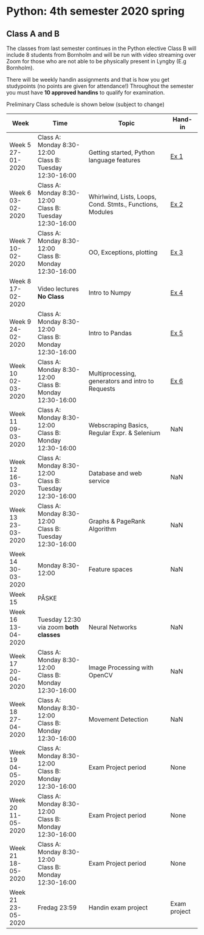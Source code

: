 # Python: 4th semester 2020 spring
## Class A and B
The classes from last semester continues in the Python elective
Class B will include 8 students from Bornholm and will be run with video streaming over Zoom for those who are not able to be physically present in Lyngby (E.g Bornholm).

There will be weekly handin assignments and that is how you get studypoints (no points are given for attendance!)
Throughout the semester you must have **10 approved handins** to qualify for examination.

Preliminary Class schedule is shown below (subject to change)

|Week|Time|Topic|Hand-in|
|--|--|--|--|
|Week 5<br/>27-01-2020|Class A: Monday 8:30-12:00<br/>Class B: Tuesday 12:30-16:00|Getting started, Python language features|[Ex 1](https://github.com/datsoftlyngby/dat4sem2020spring-python/blob/master/01-Exercise.ipynb)|
|Week 6<br/>03-02-2020|Class A: Monday 8:30-12:00<br/>Class B: Tuesday 12:30-16:00|Whirlwind, Lists, Loops, Cond. Stmts., Functions, Modules|[Ex 2](https://github.com/datsoftlyngby/dat4sem2020spring-python/blob/master/02-Exercise.ipynb)|
|Week 7<br/>10-02-2020|Class A: Monday 8:30-12:00<br/>Class B: Monday 12:30-16:00|OO, Exceptions, plotting|[Ex 3](https://github.com/datsoftlyngby/dat4sem2020spring-python/blob/master/03-Exercise.ipynb)|
|Week 8<br/>17-02-2020|Video lectures **No Class**|Intro to Numpy|[Ex 4](https://github.com/datsoftlyngby/dat4sem2020spring-python/blob/master/04-Exercise.ipynb)|
|Week 9<br/>24-02-2020|Class A: Monday 8:30-12:00<br/>Class B: Monday 12:30-16:00|Intro to Pandas|[Ex 5](https://github.com/datsoftlyngby/dat4sem2020spring-python/blob/master/05-Exercise.ipynb)|
|Week 10<br/>02-03-2020|Class A: Monday 8:30-12:00<br/>Class B: Monday 12:30-16:00|Multiprocessing, generators and intro to Requests|[Ex 6](https://github.com/datsoftlyngby/dat4sem2020spring-python/blob/master/06%20Exercise.ipynb)|
|Week 11<br/>09-03-2020|Class A: Monday 8:30-12:00<br/>Class B: Monday 12:30-16:00|Webscraping Basics, Regular Expr. & Selenium|NaN|
|Week 12<br/>16-03-2020|Class A: Monday 8:30-12:00<br/>Class B: Tuesday 12:30-16:00|Database and web service|NaN|
|Week 13<br/>23-03-2020|Class A: Monday 8:30-12:00<br/>Class B: Tuesday 12:30-16:00|Graphs & PageRank Algorithm|NaN|
|Week 14<br/>30-03-2020|Monday 8:30-12:00|Feature spaces|NaN|
|Week 15<br/>|PÅSKE|
|Week 16<br/>13-04-2020|Tuesday 12:30 via zoom **both classes**|Neural Networks|NaN|
|Week 17<br/>20-04-2020|Class A: Monday 8:30-12:00<br/>Class B: Monday 12:30-16:00|Image Processing with OpenCV|NaN|
|Week 18<br/>27-04-2020|Class A: Monday 8:30-12:00<br/>Class B: Monday 12:30-16:00|Movement Detection|NaN|
|Week 19<br/>04-05-2020|Class A: Monday 8:30-12:00<br/>Class B: Monday 12:30-16:00|Exam Project period|None|
|Week 20<br/>11-05-2020|Class A: Monday 8:30-12:00<br/>Class B: Monday 12:30-16:00|Exam Project period|None|
|Week 21<br/>18-05-2020|Class A: Monday 8:30-12:00<br/>Class B: Monday 12:30-16:00|Exam Project period|None|
|Week 21<br/>23-05-2020|Fredag 23:59|Handin exam project|Exam project|  


